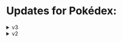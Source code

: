 # Updates for Pokédex:

<details><summary>v3</summary>
  👉 Added Pokemon type filter <br>
</details>

<details><summary>v2</summary>
  👉 Added Navigation System (Next and Previous) <br>
  👉 Popup if you type wrong Pokemon name or Pokemon id
</details>
